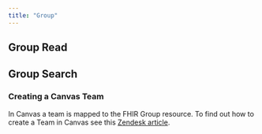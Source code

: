 ```yaml
---
title: "Group"
---
```

## Group Read
## Group Search
### Creating a Canvas Team

In Canvas a team is mapped to the FHIR Group resource. To find out how to create a Team in Canvas see this [Zendesk article](https://canvas-medical.zendesk.com/hc/en-us/articles/360057499933-Admin-Teams).